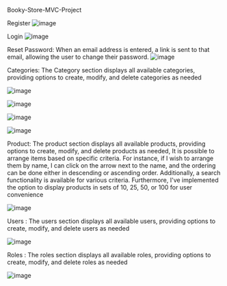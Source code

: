 Booky-Store-MVC-Project

Register 
![image](https://github.com/AmanyAbd5/Booky-Store-MVC-Project/assets/92439170/2018a36f-db89-4991-b5a4-235a71e0c9e0)

Login 
![image](https://github.com/AmanyAbd5/Booky-Store-MVC-Project/assets/92439170/7da361fd-6215-4a26-9dc4-a65bd530da96)

Reset Password: When an email address is entered, a link is sent to that email, allowing the user to change their password.
![image](https://github.com/AmanyAbd5/Booky-Store-MVC-Project/assets/92439170/d03c6f3e-f631-432d-993a-18cd44752b55)


Categories: The Category section displays all available categories, providing options to create, modify, and delete categories as needed

![image](https://github.com/AmanyAbd5/Booky-Store-MVC-Project/assets/92439170/74366290-7eab-40d1-b65b-159ad369b27a)

![image](https://github.com/AmanyAbd5/Booky-Store-MVC-Project/assets/92439170/19e5c05d-5260-44d3-b724-0cc81eba6e0f)

![image](https://github.com/AmanyAbd5/Booky-Store-MVC-Project/assets/92439170/397f7988-ed4c-40a0-ab2b-acb60a6275b2)

![image](https://github.com/AmanyAbd5/Booky-Store-MVC-Project/assets/92439170/8d801fc2-3fa3-4550-9dbb-2225d8bb044a)

Product: The product section displays all available products, providing options to create, modify, and delete products as needed, It is possible to arrange items based on specific criteria. For instance, if I wish to arrange them by name, I can click on the arrow next to the name, and the ordering can be done either in descending or ascending order. Additionally, a search functionality is available for various criteria. Furthermore, I've implemented the option to display products in sets of 10, 25, 50, or 100 for user convenience

![image](https://github.com/AmanyAbd5/Booky-Store-MVC-Project/assets/92439170/b5ba8689-1337-4cc3-833f-5200c27ece63)

Users : The users section displays all available users, providing options to create, modify, and delete users as needed

![image](https://github.com/AmanyAbd5/Booky-Store-MVC-Project/assets/92439170/ae8cb7ba-1291-45a6-9cd1-dd93dbbf805c)

Roles : The roles section displays all available roles, providing options to create, modify, and delete roles as needed

![image](https://github.com/AmanyAbd5/Booky-Store-MVC-Project/assets/92439170/6306bbe2-119c-45b3-8dd7-ceb426c71de5)







